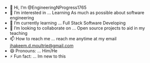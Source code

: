 - 👋 Hi, I’m @EngineeringNProgress1765
- 👀 I’m interested in ... Learning As much as possible about software engineering
- 🌱 I’m currently learning ... Full Stack Software Developing
- 💞️ I’m looking to collaborate on ... Open source projects to aid in my teaching
- 📫 How to reach me ... reach me anytime at my email jhakeem.d.moultrie@gmail.com 
- 😄 Pronouns: ... Him/He 
- ⚡ Fun fact: ... Im new to this 

<!---
EngineeringNProgress1765/EngineeringNProgress1765 is a ✨ special ✨ repository because its `README.md` (this file) appears on your GitHub profile.
You can click the Preview link to take a look at your changes.
--->
